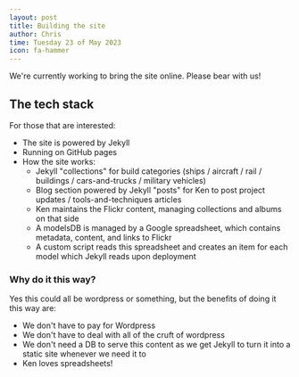 ```yaml
---
layout: post
title: Building the site
author: Chris
time: Tuesday 23 of May 2023
icon: fa-hammer
---
```



We're currently working to bring the site online. Please bear with us!



<!--more-->

## The tech stack

For those that are interested:
* The site is powered by Jekyll
* Running on GitHub pages
* How the site works:
  * Jekyll "collections" for build categories (ships / aircraft / rail / buildings / cars-and-trucks / military vehicles)
  * Blog section powered by Jekyll "posts" for Ken to post project updates / tools-and-techniques articles
  * Ken maintains the Flickr content, managing collections and albums on that side
  * A modelsDB is managed by a Google spreadsheet, which contains metadata, content, and links to Flickr
  * A custom script reads this spreadsheet and creates an item for each model which Jekyll reads upon deployment

### Why do it this way?

Yes this could all be wordpress or something, but the benefits of doing it this way are:
* We don't have to pay for Wordpress
* We don't have to deal with all of the cruft of wordpress
* We don't need a DB to serve this content as we get Jekyll to turn it into a static site whenever we need it to
* Ken loves spreadsheets!

